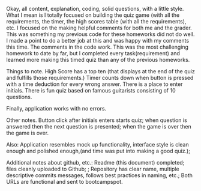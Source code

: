 Okay, all content, explanation, coding, solid questions, with a little style. What I mean is I totally focused on building the quiz game (with all the requirements, the timer, the high scores table (with all the requirements), etc. I focused on the making helpful comments for both me and the grader. This was something my previous code for these homeworks did not do well. I made a point to do a better job at this and was happy with my comments this time. The comments in the code work. This was the most challenging homework to date by far, but I completed every task(requirement) and learned more making this timed quiz than any of the previous homeworks.
 
Things to note. High Score has a top ten (that displays at the end of the quiz and fulfills those requirements.) Timer counts down when button is pressed with a time deduction for every wrong answer. There is a place to enter initials. There is fun quiz based on famous guitarists consisting of 10 questions. 

Finally, application works with no errors.

Other notes. Button click after initials enters starts quiz; when question is answered then the next question is presented; when the game is over then the game is over.

Also: Application resembles mock up functionality, interface style is clean enough and polished enough,(and time was put into making a good quiz.);

Additional notes about github, etc.: Readme (this document) completed; files cleanly uploaded to Github; ;  Repository has clear name, multiple descriptive commits messages, follows best practices in naming, etc.; Both URLs are functional and sent to bootcampspot.
 